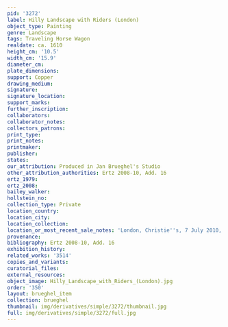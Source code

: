 ```yaml
---
pid: '3272'
label: Hilly Landscape with Riders (London)
object_type: Painting
genre: Landscape
tags: Traveling Horse Wagon
realdate: ca. 1610
height_cm: '10.5'
width_cm: '15.9'
diameter_cm: 
plate_dimensions: 
support: Copper
drawing_medium: 
signature: 
signature_location: 
support_marks: 
further_inscription: 
collaborators: 
collaborator_notes: 
collectors_patrons: 
print_type: 
print_notes: 
printmaker: 
publisher: 
states: 
our_attribution: Produced in Jan Brueghel's Studio
other_attribution_authorities: Ertz 2008-10, Add. 16
ertz_1979: 
ertz_2008: 
bailey_walker: 
hollstein_no: 
collection_type: Private
location_country: 
location_city: 
location_collection: 
location_or_most_recent_sale_notes: 'London, Christie''s, 7 July 2010, lot #137'
provenance: 
bibliography: Ertz 2008-10, Add. 16
exhibition_history: 
related_works: '3514'
copies_and_variants: 
curatorial_files: 
external_resources: 
object_image: Hilly_Landscape_with_Riders_(London).jpg
order: '350'
layout: brueghel_item
collection: brueghel
thumbnail: img/derivatives/simple/3272/thumbnail.jpg
full: img/derivatives/simple/3272/full.jpg
---
```

